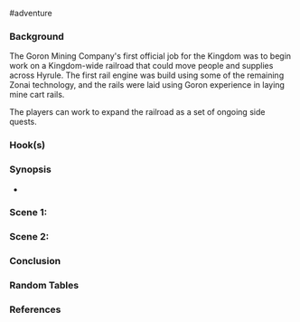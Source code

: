#adventure 

### Background

The Goron Mining Company's first official job for the Kingdom was to begin work on a Kingdom-wide railroad that could move people and supplies across Hyrule. The first rail engine was build using some of the remaining Zonai technology, and the rails were laid using Goron experience in laying mine cart rails.

The players can work to expand the railroad as a set of ongoing side quests.

### Hook(s)


### Synopsis

- 

### Scene 1: 


### Scene 2: 


### Conclusion


### Random Tables


### References